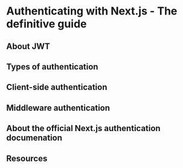 # Authenticating with Next.js - The definitive guide

## About JWT


## Types of authentication


## Client-side authentication

## Middleware authentication

## About the official Next.js authentication documenation

## Resources

<!--stackedit_data:
eyJoaXN0b3J5IjpbMTc3Njk5NjU4MSwtMzMyNDU1MzYzXX0=
-->